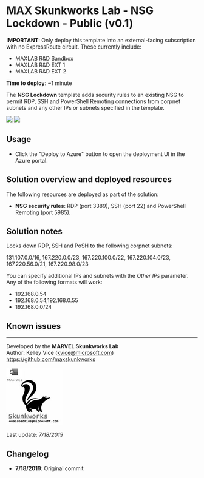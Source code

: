 ﻿# MAX Skunkworks Lab - NSG Lockdown - Public (v0.1)

**IMPORTANT**: Only deploy this template into an external-facing subscription with no ExpressRoute circuit. These currently include:

+ MAXLAB R&D Sandbox
+ MAXLAB R&D EXT 1
+ MAXLAB R&D EXT 2

**Time to deploy**: ~1 minute

The **NSG Lockdown** template adds security rules to an existing NSG to permit RDP, SSH and PowerShell Remoting connections from corpnet subnets and any other IPs or subnets specified in the template.

<a href="https://portal.azure.com/#create/Microsoft.Template/uri/https%3A%2F%2Fraw.githubusercontent.com%2Foualabadmins%2Flab_deploy%2Fmaster%2Fnsg-lockdown%2Fazuredeploy.json" target="_blank">
<img src="http://azuredeploy.net/deploybutton.png"/>
</a>
<a href="http://armviz.io/#/?load=https%3A%2F%2Fraw.githubusercontent.com%2Foualabadmins%2Flab_deploy%2Fmaster%2Fnsg-lockdown%2Fazuredeploy.json" target="_blank">
<img src="http://armviz.io/visualizebutton.png"/>
</a>

## Usage

+ Click the "Deploy to Azure" button to open the deployment UI in the Azure portal.

## Solution overview and deployed resources

The following resources are deployed as part of the solution:

+ **NSG security rules**: RDP (port 3389), SSH (port 22) and PowerShell Remoting (port 5985).

## Solution notes

Locks down RDP, SSH and PoSH to the following corpnet subnets:

131.107.0.0/16, 167.220.0.0/23, 167.220.100.0/22, 167.220.104.0/23, 167.220.56.0/21, 167.220.98.0/23

You can specify additional IPs and subnets with the _Other IPs_ parameter. Any of the following formats will work:

+ 192.168.0.54
+ 192.168.0.54,192.168.0.55
+ 192.168.0.0/24

## Known issues
___
Developed by the **MARVEL Skunkworks Lab**  
Author: Kelley Vice (kvice@microsoft.com)  
https://github.com/maxskunkworks

![alt text](../common/images/maxskunkworkslogo-small.jpg "MARVEL Skunkworks")

Last update: _7/18/2019_

## Changelog

+ **7/18/2019**: Original commit
